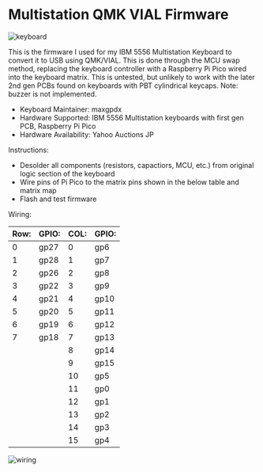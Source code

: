 # Multistation QMK VIAL Firmware

![keyboard](https://i.imgur.com/Vkb3qoN.jpeg)

This is the firmware I used for my IBM 5556 Multistation Keyboard to convert it to USB using QMK/VIAL. This is done through the MCU swap method, replacing the keyboard controller with a Raspberry Pi Pico wired into the keyboard matrix. This is untested, but unlikely to work with the later 2nd gen PCBs found on keyboards with PBT cylindrical keycaps. Note: buzzer is not implemented.

* Keyboard Maintainer: maxgpdx
* Hardware Supported: IBM 5556 Multistation keyboards with first gen PCB, Raspberry Pi Pico
* Hardware Availability: Yahoo Auctions JP

Instructions:

* Desolder all components (resistors, capactiors, MCU, etc.) from original logic section of the keyboard
* Wire pins of Pi Pico to the matrix pins shown in the below table and matrix map
* Flash and test firmware


Wiring:

| Row:     | GPIO:   |  COL:   |  GPIO:  |      
| -------- | ------- | ------- | ------- |
| 0 | gp27 | 0 | gp6  |
| 1 | gp28 | 1 | gp7  |
| 2 | gp26 | 2 | gp8  |
| 3 | gp22 | 3 | gp9  |
| 4 | gp21 | 4 | gp10 |
| 5 | gp20 | 5 | gp11 |
| 6 | gp19 | 6 | gp12 |
| 7 | gp18 | 7 | gp13 |
|  |  | 8 | gp14 |
|  |  | 9 | gp15 |
|  |  | 10 | gp5 |
|  |  | 11 | gp0 |
|  |  | 12 | gp1 |
|  |  | 13 | gp2 |
|  |  | 14 | gp3 |
|  |  | 15 | gp4 |


![wiring](https://i.imgur.com/7PAu3PK.jpeg)
